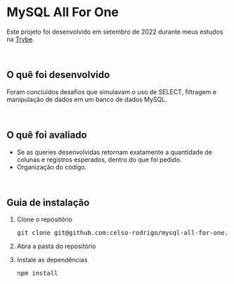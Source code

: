 <h1>MySQL All For One</h1>
<p>Este projeto foi desenvolvido em setembro de 2022 durante meus estudos na <a href="https://www.betrybe.com/">Trybe</a>.</p>

<br/>

<h2>O quê foi desenvolvido</h2>
<p>Foram concluídos desafios que simulavam o uso de SELECT, filtragem e manipulação de dados em um banco de dados MySQL.</p>
<br/>
  
<h2>O quê foi avaliado</h2>
<ul>
  <li>Se as queries desenvolvidas retornam exatamente a quantidade de colunas e registros esperados, dentro do que foi pedido.</li>
  <li>Organização do código.</li>
</ul>

<br/>

<h2>Guia de instalação</h2> 
<ol>
  <li>
    <p>Clone o repositório</p>
    <pre>git clone git@github.com:celso-rodrigo/mysql-all-for-one.git</pre>
  </li>
  <li>
    <p>Abra a pasta do repositório</p>
  </li>
  <li>
    <p>Instale as dependências</p>
    <pre>npm install</pre>
  </li>
</ol>
